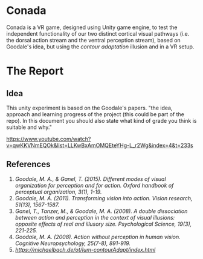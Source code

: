 # Conada

Conada is a VR game, designed using Unity game engine, to test the independent functionality of our two distinct cortical visual pathways (i.e. the dorsal action stream and the ventral perception stream), based on Goodale's idea, but using the *contour adaptation* illusion and in a VR setup.

# The Report
## Idea
This unity experiment is based on the Goodale's papers.
"the idea, approach and learning progress of the project (this could be part of the repo). In this document you should also state what kind of grade you think is suitable and why."

https://www.youtube.com/watch?v=qwKKVNmEQOk&list=LLKwBxAmOMQEteYHg-L_r2Wg&index=4&t=233s

## References
1. *Goodale, M. A., & Ganel, T. (2015). Different modes of visual organization for perception and for action. Oxford handbook of perceptual organization, 3(1), 1-19.*
2. *Goodale, M. A. (2011). Transforming vision into action. Vision research, 51(13), 1567-1587.*
3. *Ganel, T., Tanzer, M., & Goodale, M. A. (2008). A double dissociation between action and perception in the context of visual illusions: opposite effects of real and illusory size. Psychological Science, 19(3), 221-225.*
4. *Goodale, M. A. (2008). Action without perception in human vision. Cognitive Neuropsychology, 25(7-8), 891-919.*
5. *https://michaelbach.de/ot/lum-contourAdapt/index.html*
